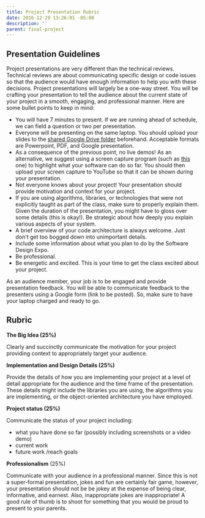 ```yaml
---
title: Project Presentation Rubric
date: 2016-12-29 13:26:01 -05:00
description: ''
parent: final-project
---
```


## Presentation Guidelines

Project presentations are very different than the technical reviews. Technical
reviews are about communicating specific design or code issues so that the
audience would have enough information to help you with these decisions.
Project presentations will largely be a one-way street. You will be crafting
your presentation to tell the audience about the current state of your project
in a smooth, engaging, and professional manner. Here are some bullet points to
keep in mind:

* You will have 7 minutes to present. If we are running ahead of schedule, we can field a question or two per presentation.
* Everyone will be presenting on the same laptop. You should upload your slides to the [shared Google Drive folder](https://drive.google.com/folderview?id=0B9WhE_eKaHEbUEhROTY1MEZYbGs&usp=sharing) beforehand. Acceptable formats are Powerpoint, PDF, and Google presentation.
* As a consequence of the previous point, no live demos! As an alternative, we suggest using a screen capture program (such as [this](http://www.maartenbaert.be/simplescreenrecorder/) one) to highlight what your software can do so far. You should then upload your screen capture to YouTube so that it can be shown during your presentation.
* Not everyone knows about your project! Your presentation should provide motivation and context for your project.
* If you are using algorithms, libraries, or technologies that were not explicitly taught as part of the class, make sure to properly explain them. Given the duration of the presentation, you might have to gloss over some details (this is okay!). Be strategic about how deeply you explain various aspects of your system.
* A brief overview of your code architecture is always welcome. Just don't get too bogged down into unimportant details.
* Include some information about what you plan to do by the Software Design Expo.
* Be professional.
* Be energetic and excited. This is your time to get the class excited about your project.

As an audience member, your job is to be engaged and provide presentation
feedback. You will be able to communicate feedback to the presenters using a
Google form (link to be posted). So, make sure to have your laptop charged and
ready to go.

## Rubric

**The Big Idea (25%)**

Clearly and succinctly communicate the motivation for your project providing
context to appropriately target your audience.

**Implementation and Design Details (25%)**

Provide the details of how you are implementing your project at a level of
detail appropriate for the audience and the time frame of the presentation.
These details might include the libraries you are using, the algorithms you
are implementing, or the object-oriented architecture you have employed.

**Project status (25%)**

Communicate the status of your project including:

* what you have done so far (possibly including screenshots or a video demo)
* current work
* future work /reach goals

**Professionalism**  (25%)

Communicate with your audience in a professional manner. Since this is not a
super-formal presentation, jokes and fun are certainly fair game, however,
your presentation should not be be jokey at the expense of being clear,
informative, and earnest. Also, inappropriate jokes are inappropriate! A good
rule of thumb is to shoot for something that you would be proud to present to
your parents.
